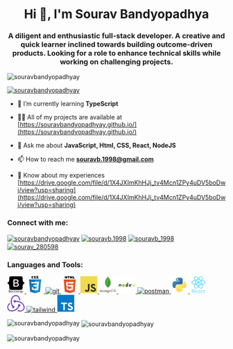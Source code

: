 <h1 align="center">Hi 👋, I'm Sourav Bandyopadhya</h1>
<h3 align="center">A diligent and enthusiastic full-stack developer. A creative and quick learner inclined towards building outcome-driven products. Looking for a role to enhance technical skills while working on challenging projects.</h3>

<p align="left"> <img src="https://komarev.com/ghpvc/?username=souravbandyopadhyay&label=Profile%20views&color=0e82b4&style=flat-square" alt="souravbandyopadhyay" /> </p>

<p align="left"> <a href="https://github.com/ryo-ma/github-profile-trophy"><img src="https://github-profile-trophy.vercel.app/?username=souravbandyopadhyay" alt="souravbandyopadhyay" /></a> </p>

- 🌱 I’m currently learning **TypeScript**

- 👨‍💻 All of my projects are available at [https://souravbandyopadhyay.github.io/](https://souravbandyopadhyay.github.io/)

- 💬 Ask me about **JavaScript, Html, CSS, React, NodeJS**

- 📫 How to reach me **souravb.1998@gmail.com**

- 📄 Know about my experiences [https://drive.google.com/file/d/1X4JXImKhHJj_tv4Mcn1ZPy4uDV5boDwj/view?usp=sharing](https://drive.google.com/file/d/1X4JXImKhHJj_tv4Mcn1ZPy4uDV5boDwj/view?usp=sharing)

<h3 align="left">Connect with me:</h3>
<p align="left">
<a href="https://linkedin.com/in/souravbandyopadhyay" target="blank"><img align="center" src="https://raw.githubusercontent.com/rahuldkjain/github-profile-readme-generator/master/src/images/icons/Social/linked-in-alt.svg" alt="souravbandyopadhyay" height="30" width="40" /></a>
<a href="https://codesandbox.com/souravb.1998" target="blank"><img align="center" src="https://raw.githubusercontent.com/rahuldkjain/github-profile-readme-generator/master/src/images/icons/Social/codesandbox.svg" alt="souravb.1998" height="30" width="40" /></a>
<a href="https://www.hackerrank.com/souravb_1998" target="blank"><img align="center" src="https://raw.githubusercontent.com/rahuldkjain/github-profile-readme-generator/master/src/images/icons/Social/hackerrank.svg" alt="souravb_1998" height="30" width="40" /></a>
<a href="https://www.leetcode.com/sourav_280598" target="blank"><img align="center" src="https://raw.githubusercontent.com/rahuldkjain/github-profile-readme-generator/master/src/images/icons/Social/leet-code.svg" alt="sourav_280598" height="30" width="40" /></a>
</p>

<h3 align="left">Languages and Tools:</h3>
<p align="left"> <a href="https://getbootstrap.com" target="_blank" rel="noreferrer"> <img src="https://raw.githubusercontent.com/devicons/devicon/master/icons/bootstrap/bootstrap-plain-wordmark.svg" alt="bootstrap" width="40" height="40"/> </a> <a href="https://www.w3schools.com/css/" target="_blank" rel="noreferrer"> <img src="https://raw.githubusercontent.com/devicons/devicon/master/icons/css3/css3-original-wordmark.svg" alt="css3" width="40" height="40"/> </a> <a href="https://git-scm.com/" target="_blank" rel="noreferrer"> <img src="https://www.vectorlogo.zone/logos/git-scm/git-scm-icon.svg" alt="git" width="40" height="40"/> </a> <a href="https://www.w3.org/html/" target="_blank" rel="noreferrer"> <img src="https://raw.githubusercontent.com/devicons/devicon/master/icons/html5/html5-original-wordmark.svg" alt="html5" width="40" height="40"/> </a> <a href="https://developer.mozilla.org/en-US/docs/Web/JavaScript" target="_blank" rel="noreferrer"> <img src="https://raw.githubusercontent.com/devicons/devicon/master/icons/javascript/javascript-original.svg" alt="javascript" width="40" height="40"/> </a> <a href="https://www.mongodb.com/" target="_blank" rel="noreferrer"> <img src="https://raw.githubusercontent.com/devicons/devicon/master/icons/mongodb/mongodb-original-wordmark.svg" alt="mongodb" width="40" height="40"/> </a> <a href="https://nodejs.org" target="_blank" rel="noreferrer"> <img src="https://raw.githubusercontent.com/devicons/devicon/master/icons/nodejs/nodejs-original-wordmark.svg" alt="nodejs" width="40" height="40"/> </a> <a href="https://postman.com" target="_blank" rel="noreferrer"> <img src="https://www.vectorlogo.zone/logos/getpostman/getpostman-icon.svg" alt="postman" width="40" height="40"/> </a> <a href="https://www.python.org" target="_blank" rel="noreferrer"> <img src="https://raw.githubusercontent.com/devicons/devicon/master/icons/python/python-original.svg" alt="python" width="40" height="40"/> </a> <a href="https://reactjs.org/" target="_blank" rel="noreferrer"> <img src="https://raw.githubusercontent.com/devicons/devicon/master/icons/react/react-original-wordmark.svg" alt="react" width="40" height="40"/> </a> <a href="https://redux.js.org" target="_blank" rel="noreferrer"> <img src="https://raw.githubusercontent.com/devicons/devicon/master/icons/redux/redux-original.svg" alt="redux" width="40" height="40"/> </a> <a href="https://tailwindcss.com/" target="_blank" rel="noreferrer"> <img src="https://www.vectorlogo.zone/logos/tailwindcss/tailwindcss-icon.svg" alt="tailwind" width="40" height="40"/> </a> <a href="https://www.typescriptlang.org/" target="_blank" rel="noreferrer"> <img src="https://raw.githubusercontent.com/devicons/devicon/master/icons/typescript/typescript-original.svg" alt="typescript" width="40" height="40"/> </a> </p>

<p><img align="left" src="https://github-readme-stats.vercel.app/api/top-langs?username=souravbandyopadhyay&show_icons=true&theme=dark&locale=en&layout=compact" alt="souravbandyopadhyay" /></p>

<p>&nbsp;<img align="center" src="https://github-readme-stats.vercel.app/api?username=souravbandyopadhyay&show_icons=true&theme=dark&locale=en" alt="souravbandyopadhyay" /></p>

<p><img align="center" src="https://github-readme-streak-stats.herokuapp.com/?user=souravbandyopadhyay&theme=dark" alt="souravbandyopadhyay" /></p>
